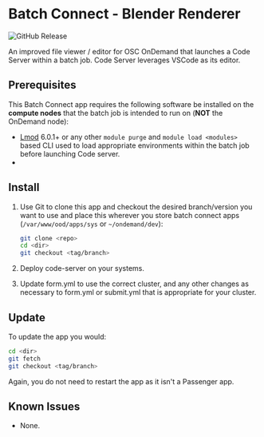 # Batch Connect - Blender Renderer

![GitHub Release](https://img.shields.io/github/release/csquare-ai/bc_osc_codeserver.svg)

An improved file viewer / editor for OSC OnDemand that launches a
Code Server within a batch job. Code Server leverages VSCode as its
editor.

## Prerequisites

This Batch Connect app requires the following software be installed on the
**compute nodes** that the batch job is intended to run on (**NOT** the
OnDemand node):

- [Lmod] 6.0.1+ or any other `module purge` and `module load <modules>` based
  CLI used to load appropriate environments within the batch job before
  launching Code server.
- [blender]: https://www.blender.org/

[openvscode server]: https://coder.com/
[lmod]: https://www.tacc.utexas.edu/research-development/tacc-projects/lmod
[vs code]: https://code.visualstudio.com/

## Install

1.  Use Git to clone this app and checkout the desired branch/version you want to
    use and place this wherever you store batch connect apps (`/var/www/ood/apps/sys` or `~/ondemand/dev`):

    ```sh
    git clone <repo>
    cd <dir>
    git checkout <tag/branch>
    ```

2.  Deploy code-server on your systems.

3.  Update form.yml to use the correct cluster, and any other changes as necessary to form.yml or submit.yml that is appropriate for your cluster.

## Update

To update the app you would:

```sh
cd <dir>
git fetch
git checkout <tag/branch>
```

Again, you do not need to restart the app as it isn't a Passenger app.

## Known Issues

- None.
